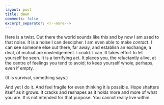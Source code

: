```yaml
---
layout: post
title: dawn
comments: false
excerpt_separator: <!--more-->
---
```


Here is a twist. Out there the world sounds like this and by now I am used to that noise. It is a noise I can descipher. I am even able to make _contact_. I can see someone else out there, far away, and establish an exchange, a deal, of mutual acknowledgement. I could. I can. It takes effort to let yourself be seen. It is a terrifying act. It places you, the reluctantly alive, at the centre of feelings you tend to avoid; to keep yourself whole, perhaps, even if empty.  

(It is survival, something says.)

And yet I do it. And feel fragile for even thinking it is possible. Hope shatters itself as it grows. It cracks and reshapes as it holds more and more of what you are. It is not intended for that purpose. You cannot really live within.   
